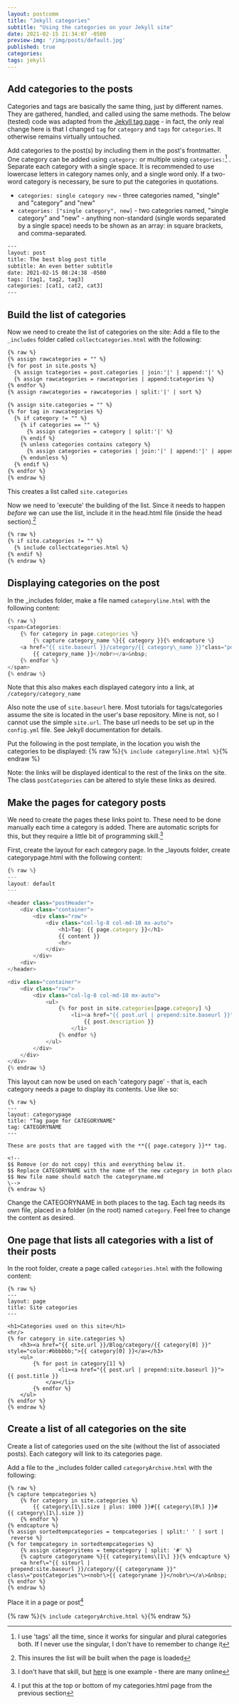 ```yaml
---
layout: postcomm
title: "Jekyll categories"
subtitle: "Using the categories on your Jekyll site"
date: 2021-02-15 21:34:07 -0500
preview-img: '/img/posts/default.jpg'
published: true
categories:
tags: jekyll
---
```

## Add categories to the posts
Categories and tags are basically the same thing, just by different names. They are gathered, handled, and called using the same methods. The below (tested) code was adapted from the [Jekyll tag page](/Blog/2021/02/15/Jekyll-tags.html) - in fact, the only real change here is that I changed `tag` for `category` and `tags` for `categories`. It otherwise remains virtually untouched.

Add categories to the post(s) by including them in the post's frontmatter. One category can be added using `category:` or multiple using `categories:`[^1] . Separate each category with a single space. It is recommended to use lowercase letters in category names only, and a single word only. If a two-word category is necessary, be sure to put the categories in quotations.
- `categories: single category new` - three categories named, "single" and "category" and "new"
- `categories: ["single category", new]` - two categories named, "single category" and "new" - anything non-standard (single words separated by a single space) needs to be shown as an array: in square brackets, and comma-separated.

[^1]:I use 'tags' all the time, since it works for singular and plural categories both. If I never use the singular, I don't have to remember to change it

```html
---
layout: post
title: The best blog post title
subtitle: An even better subtitle
date: 2021-02-15 08:24:38 -0500
tags: [tag1, tag2, tag3]
categories: [cat1, cat2, cat3]
---
```

## Build the list of categories
Now we need to create the list of categories on the site:
Add a file to the `_includes` folder called `collectcategories.html` with the following:

```html
{% raw %}
{% assign rawcategories = "" %}
{% for post in site.posts %}
  {% assign tcategories = post.categories | join:'|' | append:'|' %}
  {% assign rawcategories = rawcategories | append:tcategories %}
{% endfor %}
{% assign rawcategories = rawcategories | split:'|' | sort %}

{% assign site.categories = "" %}
{% for tag in rawcategories %}
  {% if category != "" %}
    {% if categories == "" %}
      {% assign categories = category | split:'|' %}
    {% endif %}
    {% unless categories contains category %}
      {% assign categories = categories | join:'|' | append:'|' | append:category | split:'|' %}
    {% endunless %}
  {% endif %}
{% endfor %}
{% endraw %}
```

This creates a list called `site.categories`

Now we need to 'execute' the building of the list. Since it needs to happen *before* we can use the list, include it in the head.html file (inside the head section).[^2]

[^2]:This insures the list will be built when the page is loaded

```html
{% raw %}
{% if site.categories != "" %}
  {% include collectcategories.html %}
{% endif %}
{% endraw %}
```

## Displaying categories on the post
In the \_includes folder, make a file named `categoryline.html` with the following content:

```js
{% raw %}
<span>Categories:
	{% for category in page.categories %}
		{% capture category_name %}{{ category }}{% endcapture %}
	<a href="{{ site.baseurl }}/category/{{ category\_name }}"class="postCategories"><nobr>
		{{ category_name }}</nobr></a>&nbsp;
	{% endfor %}
</span>
{% endraw %}
```
Note that this also makes each displayed category into a link, at `/category/category_name`

Also note the use of `site.baseurl` here. Most tutorials for tags/categories assume the site is located in the user's base repository. Mine is not, so I cannot use the simple `site.url`. The base url needs to be set up in the `config.yml` file. See Jekyll documentation for details.

Put the following in the post template, in the location you wish the categories to be displayed:
{% raw %}`{% include categoryline.html %}`{% endraw %}

Note: the links will be displayed identical to the rest of the links on the site. The class `postCategories` can be altered to style these links as desired.

## Make the pages for category posts
We need to create the pages these links point to. These need to be done manually each time a category is added. There are automatic scripts for this, but they require a little bit of programming skill.[^3]

[^3]:I don't have that skill, but [here](https://github.com/qian256/qian256.github.io/blob/master/tag_generator.py) is one example - there are many online

First, create the layout for each category page. In the \_layouts folder, create categorypage.html with the following content:

```js
{% raw %}
---
layout: default
---

<header class="postHeader">
	<div class="container">
		<div class="row">
			<div class="col-lg-8 col-md-10 mx-auto">
				<h1>Tag: {{ page.category }}</h1>
				{{ content }}
				<hr>
			</div>
		</div>
	<div>
</header>

<div class="container">
	<div class="row">
		<div class="col-lg-8 col-md-10 mx-auto">
			<ul>
				{% for post in site.categories[page.category] %}
					<li><a href="{{ post.url | prepend:site.baseurl }}">{{ post.title }}</a>{{ post.date | date_to_string }})<br>
						{{ post.description }}
					</li>
				{% endfor %}
			</ul>
		</div>
	</div>
</div>
{% endraw %}
```

This layout can now be used on each 'category page' - that is, each category needs a page to display its contents. Use like so:

```
{% raw %}
---
layout: categorypage
title: "Tag page for CATEGORYNAME"
tag: CATEGORYNAME
---

These are posts that are tagged with the **{{ page.category }}** tag.

<!--
$$ Remove (or do not copy) this and everything below it.
$$ Replace CATEGORYNAME with the name of the new category in both places of the frontmatter. No other changes are necessary.
$$ New file name should match the categoryname.md
\-->
{% endraw %}
```
Change the CATEGORYNAME in both places to the tag. Each tag needs its own file, placed in a folder (in the root) named `category`. Feel free to change the content as desired.

## One page that lists all categories with a list of their posts
In the root folder, create a page called `categories.html` with the following content:

```
{% raw %}
---
layout: page
title: Site categories
---

<h1>Categories used on this site</h1>
<hr/>
{% for category in site.categories %}
	<h3><a href="{{ site.url }}/Blog/category/{{ category[0] }}" style="color:#bbbbbb;">{{ category[0] }}</a></h3>
	<ul>
		{% for post in category[1] %}
				<li><a href="{{ post.url | prepend:site.baseurl }}">{{ post.title }}
			</a></li>
		{% endfor %}
	</ul>
{% endfor %}
{% endraw %}
```

## Create a list of all categories on the site
Create a list of categories used on the site (without the list of associated posts). Each category will link to its categories page.

Add a file to the \_includes folder called `categoryArchive.html` with the following:

```
{% raw %}
{% capture tempcategories %}
	{% for category in site.categories %}
		{{ category\[1\].size | plus: 1000 }}#{{ category\[0\] }}#{{ category\[1\].size }}
	{% endfor %}
{% endcapture %}
{% assign sortedtempcategories = tempcategories | split:' ' | sort | reverse %}
{% for tempcategory in sortedtempcategories %}
	{% assign categoryitems = tempcategory | split: '#' %}
	{% capture categoryname %}{{ categoryitems\[1\] }}{% endcapture %}
	<a href\="{{ siteurl | prepend:site.baseurl }}/category/{{ categoryname }}" class\="postCategories"\><nobr\>{{ categoryname }}</nobr\></a\>&nbsp;
{% endfor %}
{% endraw %}
```

Place it in a page or post[^4]

[^4]:I put this at the top or bottom of my categories.html page from the previous section

{% raw %}`{% include categoryArchive.html %}`{% endraw %}
